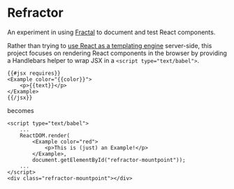 # Refractor

An experiment in using <a href="http://fractal.build">Fractal</a>
to document and test React components.

Rather than trying to
<a href="https://github.com/frctl/react-adapter">
use React as a templating engine</a> server-side,
this project focuses on rendering React
components in the browser by providing a Handlebars helper
to wrap JSX in a `<script type="text/babel">`.

```
{{#jsx requires}}
<Example color="{{color}}">
    <p>{{text}}</p>
</Example>
{{/jsx}}
```

becomes

```
<script type="text/babel">
    ...
    ReactDOM.render(
        <Example color="red">
            <p>This is (just) an Example!</p>
        </Example>,
        document.getElementById("refractor-mountpoint"));
    ...
</script>
<div class="refractor-mountpoint"></div>
```
